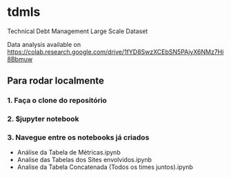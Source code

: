 # tdmls
Technical Debt Management Large Scale Dataset 

Data analysis available on https://colab.research.google.com/drive/1fYD8SwzXCEbSN5PAjyX6NMz7Hi8Bbmuw

## Para rodar localmente

### 1. Faça o clone do repositório

### 2. $jupyter notebook

### 3. Navegue entre os notebooks já criados

- Análise da Tabela de Métricas.ipynb
- Analise das Tabelas dos Sites envolvidos.ipynb
- Analise da Tabela Concatenada (Todos os times juntos).ipynb